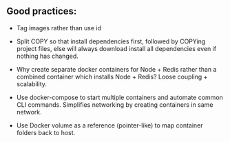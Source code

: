 ## Good practices:

- Tag images rather than use id

- Split COPY so that install dependencies first, followed by COPYing project files, else will always download install all dependencies even if nothing has changed.

- Why create separate docker containers for Node + Redis rather than a combined container which installs Node + Redis? Loose coupling + scalability.

- Use docker-compose to start multiple containers and automate common CLI commands. Simplifies networking by creating containers in same network.

- Use Docker volume as a reference (pointer-like) to map container folders back to host. 